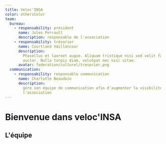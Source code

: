 ```yaml
---
title: Veloc'INSA
color: othersColor
team:
  bureau:
    - responsability: président
      name: Jules Perrault
      description: responsable de l'association
    - responsability: trésorier
      name: Courtland Vaillancour
      description:
        Phasellus et laoreet augue. Aliquam tristique nisi sed velit faucibus
        auctor. Nulla turpis diam, volutpat nec nisl vitae.
      avatar: federation/culturel/tresorier.png
  communication:
    - responsability: responsable communication
      name: Charlotte Beaudoin
      description:
        gère son équipe de communication afin d'augmenter la visibilité de
        l'association
---
```


# Bienvenue dans veloc'INSA

<center>
  <view-img folder-name="federation/les-autres-assos/veloc'insa" name="logo.jpg" max-width="400"></view-img>
</center>

## L'équipe

<team :team="team" :color="color"></team>
